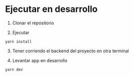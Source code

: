 # Ejecutar en desarrollo

1. Clonar el repositorio

2. Ejecutar
```
yarn install
```
3. Tener corriendo el backend del proyecto en otra terminal

4. Levantar app en desarrollo
```
yarn dev
```